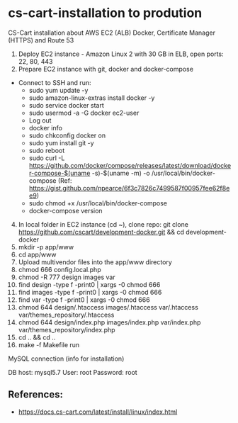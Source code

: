 # cs-cart-installation to prodution
CS-Cart installation about AWS EC2 (ALB) Docker, Certificate Manager (HTTPS) and Route 53

1. Deploy EC2 instance - Amazon Linux 2 with 30 GB in ELB, open ports: 22, 80, 443
3. Prepare EC2 instance with git, docker and docker-compose
- Connect to SSH and run:
  - sudo yum update -y
  - sudo amazon-linux-extras install docker -y
  - sudo service docker start
  - sudo usermod -a -G docker ec2-user
  - Log out
  - docker info
  - sudo chkconfig docker on
  - sudo yum install git -y
  - sudo reboot
  - sudo curl -L https://github.com/docker/compose/releases/latest/download/docker-compose-$(uname -s)-$(uname -m) -o /usr/local/bin/docker-compose (Ref: https://gist.github.com/npearce/6f3c7826c7499587f00957fee62f8ee9)
  - sudo chmod +x /usr/local/bin/docker-compose
  - docker-compose version
4. In local folder in EC2 instance (cd ~), clone repo: git clone https://github.com/cscart/development-docker.git && cd development-docker
5. mkdir -p app/www
6. cd app/www
7. Upload multivendor files into the app/www directory
8. chmod 666 config.local.php
9. chmod -R 777 design images var
10. find design -type f -print0 | xargs -0 chmod 666
11. find images -type f -print0 | xargs -0 chmod 666
12. find var -type f -print0 | xargs -0 chmod 666
13. chmod 644 design/.htaccess images/.htaccess var/.htaccess var/themes_repository/.htaccess
14. chmod 644 design/index.php images/index.php var/index.php var/themes_repository/index.php
15. cd .. && cd ..
16. make -f Makefile run


MySQL connection (info for installation)

DB host: mysql5.7
User: root
Password: root

## References:

- https://docs.cs-cart.com/latest/install/linux/index.html
